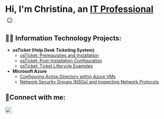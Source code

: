 <h1>Hi, I'm Christina, an <a href="https://linkedin.com/in/yourname">IT Professional</a>☺</h1>

<h2>👨‍💻 Information Technology Projects:</h2>

- <b>osTicket (Help Desk Ticketing System)</b>
  - [osTicket: Prerequisites and Installation](https://github.com/Thechristinaq/osticket-prereqs)
  - [osTicket: Post-Installation Configuration](https://github.com/Thechristinaq/post-install-config)
  - [osTicket: Ticket Lifecycle Examples](https://github.com/Thechristinaq/ticket-lifecycle)
- <b>Microsoft Azure</b>
  - [Configuring Active Directory within Azure VMs](https://github.com/Thechristinaq/configure-ad)
  - [Network Security Groups (NSGs) and Inspecting Network Protocols](https://github.com/Thechristinaq/azure-network-protocols)

<h2>🤳Connect with me:</h2>


[<img align="left" alt="Josh | LinkedIn" width="22px" src="https://cdn.jsdelivr.net/npm/simple-icons@v3/icons/linkedin.svg" />][linkedin]


[linkedin]: https://linkedin.com/in/yourname
